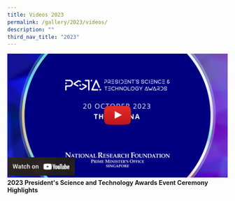 ```yaml
---
title: Videos 2023
permalink: /gallery/2023/videos/
description: ""
third_nav_title: "2023"
---
```

![2023 President’s Science and Technology Awards Event Ceremony Highlights](/images/Video%20Thumbnails/youtube-2023-tumb-mockup-main.jpg)
<b>
2023 President's Science and Technology Awards Event Ceremony Highlights
</b>
<br><br>